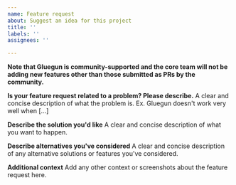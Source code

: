 ```yaml
---
name: Feature request
about: Suggest an idea for this project
title: ''
labels: ''
assignees: ''

---
```


**Note that Gluegun is community-supported and the core team will not be adding new features other than those submitted as PRs by the community.**

**Is your feature request related to a problem? Please describe.**
A clear and concise description of what the problem is. Ex. Gluegun doesn't work very well when [...]

**Describe the solution you'd like**
A clear and concise description of what you want to happen.

**Describe alternatives you've considered**
A clear and concise description of any alternative solutions or features you've considered.

**Additional context**
Add any other context or screenshots about the feature request here.
